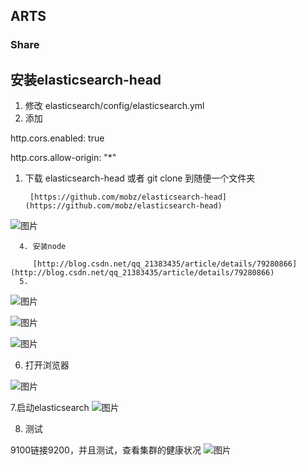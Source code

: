 ## ARTS

### Share

## 安装elasticsearch-head

1. 修改 elasticsearch/config/elasticsearch.yml
2. 添加

http.cors.enabled: true

http.cors.allow-origin: "*"

1. 下载 elasticsearch-head 或者 git clone 到随便一个文件夹

	    [https://github.com/mobz/elasticsearch-head](https://github.com/mobz/elasticsearch-head)    
![图片](https://uploader.shimo.im/f/bWRcYnSCPlYURtil.png!thumbnail)

      4. 安装node

         [http://blog.csdn.net/qq_21383435/article/details/79280866](http://blog.csdn.net/qq_21383435/article/details/79280866)         
      5.
![图片](https://uploader.shimo.im/f/bFcapTFWMBEOINTx.png!thumbnail)

![图片](https://uploader.shimo.im/f/eH1Bgz0IssIkcHph.png!thumbnail)

![图片](https://uploader.shimo.im/f/8tuIX42MPIo0EaDv.png!thumbnail)
  
6. 打开浏览器

![图片](https://uploader.shimo.im/f/l4c7ScYopjc5tH5w.png!thumbnail)

7.启动elasticsearch
![图片](https://uploader.shimo.im/f/L5pSuKGBDEMJSelk.png!thumbnail)

8. 测试

9100链接9200，并且测试，查看集群的健康状况
![图片](https://uploader.shimo.im/f/V1yCcgzVNvYLJ6xX.png!thumbnail)


